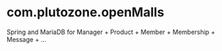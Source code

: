 # com.plutozone.openMalls
Spring and MariaDB for Manager + Product + Member + Membership + Message + ...
